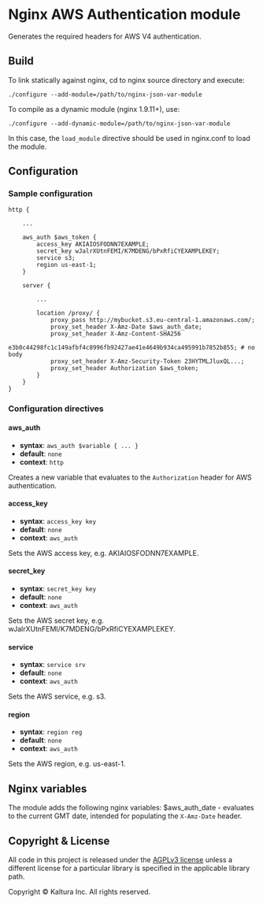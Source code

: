 # Nginx AWS Authentication module

Generates the required headers for AWS V4 authentication.

## Build

To link statically against nginx, cd to nginx source directory and execute:

    ./configure --add-module=/path/to/nginx-json-var-module

To compile as a dynamic module (nginx 1.9.11+), use:

    ./configure --add-dynamic-module=/path/to/nginx-json-var-module

In this case, the `load_module` directive should be used in nginx.conf to load the module.

## Configuration

### Sample configuration

```
http {

    ...

    aws_auth $aws_token {
        access_key AKIAIOSFODNN7EXAMPLE;
        secret_key wJalrXUtnFEMI/K7MDENG/bPxRfiCYEXAMPLEKEY;
        service s3;
        region us-east-1;
    }

    server {

        ...

        location /proxy/ {
            proxy_pass http://mybucket.s3.eu-central-1.amazonaws.com/;
            proxy_set_header X-Amz-Date $aws_auth_date;
            proxy_set_header X-Amz-Content-SHA256                e3b0c44298fc1c149afbf4c8996fb92427ae41e4649b934ca495991b7852b855; # no body
            proxy_set_header X-Amz-Security-Token 23HYTMLJluxQL...;
            proxy_set_header Authorization $aws_token;
        }
    }
}
```

### Configuration directives

#### aws_auth
* **syntax**: `aws_auth $variable { ... }`
* **default**: `none`
* **context**: `http`

Creates a new variable that evaluates to the `Authorization` header for AWS authentication.

#### access_key
* **syntax**: `access_key key`
* **default**: `none`
* **context**: `aws_auth`

Sets the AWS access key, e.g. AKIAIOSFODNN7EXAMPLE.

#### secret_key
* **syntax**: `secret_key key`
* **default**: `none`
* **context**: `aws_auth`

Sets the AWS secret key, e.g. wJalrXUtnFEMI/K7MDENG/bPxRfiCYEXAMPLEKEY.

#### service
* **syntax**: `service srv`
* **default**: `none`
* **context**: `aws_auth`

Sets the AWS service, e.g. s3.

#### region
* **syntax**: `region reg`
* **default**: `none`
* **context**: `aws_auth`

Sets the AWS region, e.g. us-east-1.

## Nginx variables

The module adds the following nginx variables:
$aws_auth_date - evaluates to the current GMT date, intended for populating the `X-Amz-Date` header.

## Copyright & License

All code in this project is released under the [AGPLv3 license](http://www.gnu.org/licenses/agpl-3.0.html) unless a different license for a particular library is specified in the applicable library path.

Copyright © Kaltura Inc. All rights reserved.

